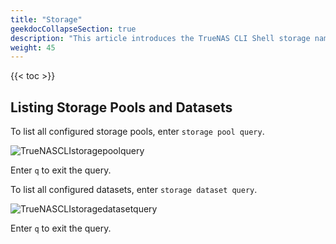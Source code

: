 ```yaml
---
title: "Storage"
geekdocCollapseSection: true
description: "This article introduces the TrueNAS CLI Shell storage namespace, used to access child namespaces and commands including dataset, disk, enclosure, filesystem, pool, resilver, scrub, snapshot, and vmware." 
weight: 45
---
```


{{< toc >}}

## Listing Storage Pools and Datasets

To list all configured storage pools, enter `storage pool query`.

![TrueNASCLIstoragepoolquery](/images/SCALE/TrueNASCLIstoragepoolquery.png "Pool Query")

Enter `q` to exit the query.

To list all configured datasets, enter `storage dataset query`.

![TrueNASCLIstoragedatasetquery](/images/SCALE/TrueNASCLIstoragedatasetquery.png "Dataset Query")

Enter `q` to exit the query.